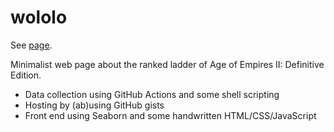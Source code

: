 # wololo

See [page](https://tlgs.github.io/wololo).

Minimalist web page about the ranked ladder of Age of Empires II: Definitive Edition.

- Data collection using GitHub Actions and some shell scripting
- Hosting by (ab)using GitHub gists
- Front end using Seaborn and some handwritten HTML/CSS/JavaScript
